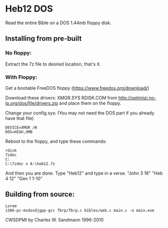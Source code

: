 # Heb12 DOS
Read the entire Bible on a DOS 1.44mb floppy disk.
## Installing from pre-built

### No floppy:
Extract the 7z file to desired location, that's it.

### With Floppy:
Get a bootable FreeDOS floppy (https://www.freedos.org/download/)

Download
these drivers:
XMGR.SYS
RDISK.COM
from http://optimizr.no-ip.org/dos/file/drivers.zip
and place them on the floppy.

Change your config.sys:
(You may not need the DOS part if
you already have that file)
```
DEVICE=XMGR /W
DOS=HIGH,UMB
```

Reboot to the floppy, and type these commands:
```
rdisk
7zdec
C:
C:\7zdec x A:\heb12.7z
```
And then you are done. Type "Heb12" and type in a verse.
"John 3 16"
"Heb 4 12"
"Gen 1 1-10"

## Building from source:
```
Lorem
i586-pc-msdosdjgpp-gcc fbrp/fbrp.c bibles/web.c main.c -o main.exe
```
  
  
CWSDPMI by Charles W. Sandmann 1996-2010